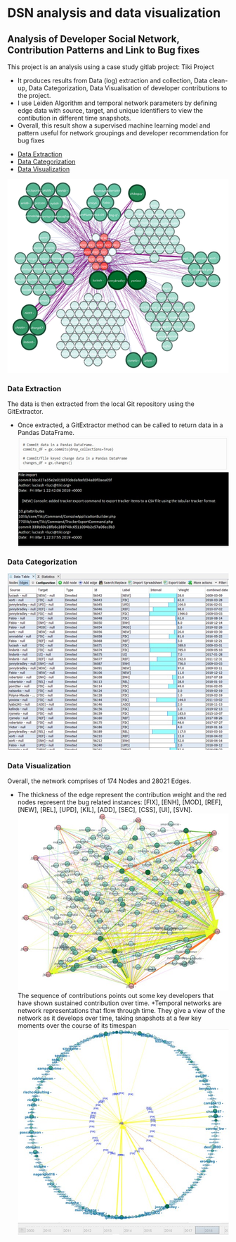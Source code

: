 # DSN analysis and data visualization
## Analysis of Developer Social Network, Contribution Patterns and Link to Bug fixes

This project is an analysis using a case study gitlab project: Tiki Project
+ It produces results from Data (log) extraction and collection, Data clean-up, Data Categorization, Data Visualisation of developer contributions to the project.
+ I use Leiden Algorithm and temporal network parameters by defining edge data with source, target, and unique identifiers to view the contibution in different time snapshots.
+ Overall, this result show a supervised machine learning model and pattern useful for network groupings and developer recommendation for bug fixes

- [Data Extraction](#data-extraction)
- [Data Categorization](#data-categorization)
- [Data Visualization](#data-visualization)


![DSN visualization result](https://github.com/Edwin-programmer/DSN-analysis-data-visualization/blob/main/DSN%20files/Grouping%20result.png)
### Data Extraction
The data is then extracted from the local Git repository using the GitExtractor. 
+ Once extracted, a GitExtractor method can be called to return data in a Pandas DataFrame.
![DSN visualization result](https://github.com/Edwin-programmer/DSN-analysis-data-visualization/blob/main/DSN%20files/extract1.jpg)
![DSN visualization result](https://github.com/Edwin-programmer/DSN-analysis-data-visualization/blob/main/DSN%20files/extract2.jpg)
### Data Categorization
![DSN visualization result](https://github.com/Edwin-programmer/DSN-analysis-data-visualization/blob/main/DSN%20files/edge1.jpg)
### Data Visualization
Overall, the network comprises of 174 Nodes and 28021 Edges. 
+ The thickness of the edge represent the contribution weight and the red nodes represent the bug related instances: [FIX], [ENH], [MOD], [REF], [NEW], [REL], [UPD], [KIL], [ADD], [SEC], [CSS], [UI], [SVN].
![DSN visualization result](https://github.com/Edwin-programmer/DSN-analysis-data-visualization/blob/main/DSN%20files/visualize1.jpg)
The sequence of contributions points out some key developers that have shown sustained contribution over time.
+Temporal networks are network representations that flow through time. They give a view of the network as it develops over time, taking snapshots at a few key moments over the course of its timespan
![DSN visualization result](https://github.com/Edwin-programmer/DSN-analysis-data-visualization/blob/main/DSN%20files/visualize2.jpg)
![DSN visualization result](https://github.com/Edwin-programmer/DSN-analysis-data-visualization/blob/main/DSN%20files/visualize3.jpg)
